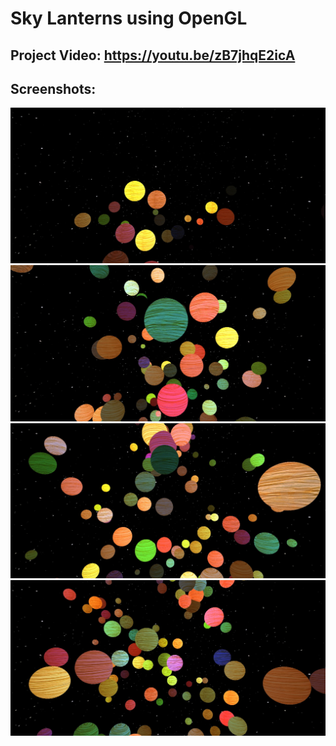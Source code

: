 # Sky Lanterns using OpenGL



## Project Video: https://youtu.be/zB7jhqE2icA

## Screenshots:
<img src="./part1/media/Screenshot_4.jpg" alt="lanterns">
<img src="./part1/media/Screenshot_1.jpg" alt="lanterns2">
<img src="./part1/media/Screenshot_2.jpg" alt="lanterns3">
<img src="./part1/media/Screenshot_3.jpg" alt="lanterns4">
